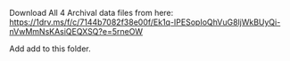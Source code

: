 Download All 4 Archival data files from here: https://1drv.ms/f/c/7144b7082f38e00f/Ek1q-IPESopIoQhVuG8ljWkBUyQi-nVwMmNsKAsiQEQXSQ?e=5rneOW

Add add to this folder.
